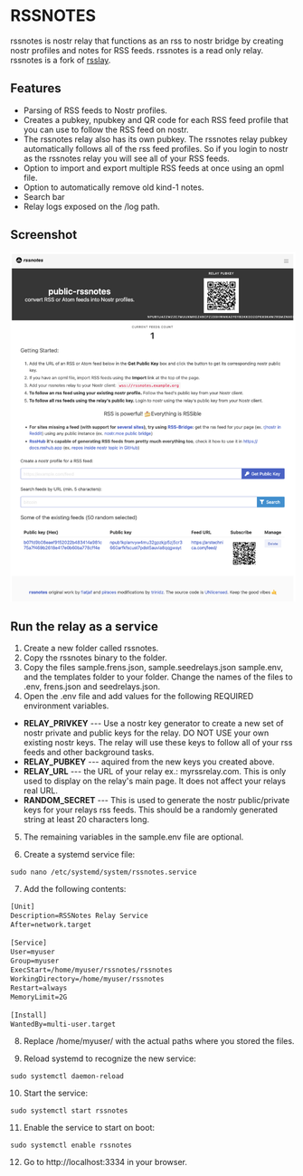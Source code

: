 # RSSNOTES

rssnotes is nostr relay that functions as an rss to nostr bridge by creating nostr profiles and notes for RSS feeds. rssnotes is a read only relay.  rssnotes is a fork of [rsslay](https://github.com/piraces/rsslay).

## Features
- Parsing of RSS feeds to Nostr profiles.
- Creates a pubkey, npubkey and QR code for each RSS feed profile that you can use to follow the RSS feed on nostr.
- The rssnotes relay also has its own pubkey.  The rssnotes relay pubkey automatically follows all of the rss feed profiles. So if you login to nostr as the rssnotes relay you will see all of your RSS feeds.
- Option to import and export multiple RSS feeds at once using an opml file.
- Option to automatically remove old kind-1 notes.
- Search bar
- Relay logs exposed on the /log path.

## Screenshot

![alt text](screenshots/rssnotes-github.png)

## Run the relay as a service
1. Create a new folder called rssnotes.
2. Copy the rssnotes binary to the folder.
3. Copy the files sample.frens.json, sample.seedrelays.json sample.env, and the templates folder to your folder. Change the names of the files to .env, frens.json and seedrelays.json. 
4. Open the .env file and add values for the following REQUIRED environment variables. 
- **RELAY_PRIVKEY** --- Use a nostr key generator to create a new set of nostr private and public keys for the relay. DO NOT USE your own existing nostr keys.  The relay will use these keys to follow all of your rss feeds and other background tasks. 
- **RELAY_PUBKEY** --- aquired from the new keys you created above.
- **RELAY_URL**  --- the URL of your relay ex.: myrssrelay.com.  This is only used to display on the relay's main page.  It does not affect your relays real URL.
- **RANDOM_SECRET** --- This is used to generate the nostr public/private keys for your relays rss feeds.  This should be a randomly generated string at least 20 characters long.
5. The remaining variables in the sample.env file are optional.

6. Create a systemd service file:

```console
sudo nano /etc/systemd/system/rssnotes.service
```

7.  Add the following contents:

```config
[Unit]
Description=RSSNotes Relay Service
After=network.target

[Service]
User=myuser
Group=myuser
ExecStart=/home/myuser/rssnotes/rssnotes
WorkingDirectory=/home/myuser/rssnotes
Restart=always
MemoryLimit=2G

[Install]
WantedBy=multi-user.target
```
8. Replace /home/myuser/ with the actual paths where you stored the files.

9. Reload systemd to recognize the new service:

```console
sudo systemctl daemon-reload
```

10. Start the service:

```console
sudo systemctl start rssnotes
```

11. Enable the service to start on boot:

```console
sudo systemctl enable rssnotes
```

12. Go to http://localhost:3334 in your browser.